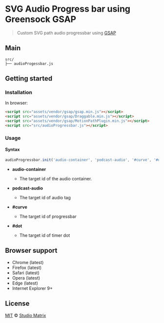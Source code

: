 # SVG Audio Progress bar using Greensock GSAP

> Custom SVG path audio progressbar using [GSAP](https://greensock.com/gsap)

## Main

```text
src/
├── audioProgessbar.js 
```

## Getting started

### Installation

In browser:

```html
<script src="assets/vendor/gsap/gsap.min.js"></script>
<script src="assets/vendor/gsap/Draggable.min.js"></script>
<script src="assets/vendor/gsap/MotionPathPlugin.min.js"></script>
<script src="src/audioProgressbar.js"></script>
```

### Usage

#### Syntax

```js
audioProgressbar.init('audio-container', 'podcast-audio', '#curve', '#dot'); 
```

- **audio-container**  
  - The target id of the audio container.

- **podcast-audio**
  - The target id of audio tag

- **#curve**
   - The target id of progressbar

- **#dot**
   - The target id of timer dot

## Browser support

- Chrome (latest)
- Firefox (latest)
- Safari (latest)
- Opera (latest)
- Edge (latest)
- Internet Explorer 9+

## License

[MIT](https://opensource.org/licenses/MIT) © [Studio Matrix](https://studiomatrix.com.np/)
